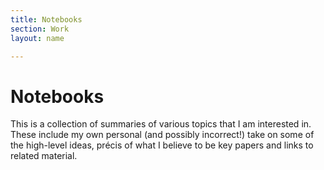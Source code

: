 ```yaml
---
title: Notebooks
section: Work
layout: name

---
```


Notebooks
=========

This is a collection of summaries of various topics that I am interested in. These include my own personal (and possibly incorrect!) take on some of the high-level ideas, précis of what I believe to be key papers and links to related material.